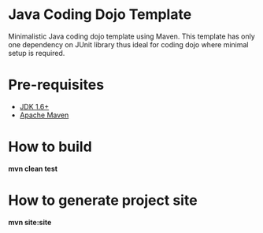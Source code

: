 Java Coding Dojo Template
=========================

Minimalistic Java coding dojo template using Maven. This template has only one dependency on JUnit library thus
ideal for coding dojo where minimal setup is required.

# Pre-requisites
* [JDK 1.6+](http://www.oracle.com/technetwork/java/javase/downloads/index.html)
* [Apache Maven](http://maven.apache.org/)

# How to build

**mvn clean test**

# How to generate project site

**mvn site:site**
